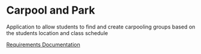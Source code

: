 # Carpool and Park
Application to allow students to find and create carpooling groups based on the students location and class schedule

[Requirements Documentation](https://drive.google.com/file/d/1z93BKOmx3uWt9_9Xs-QEernA44Ama_VS/view)
